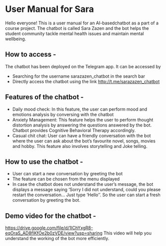 # User Manual for Sara

Hello everyone! This is a user manual for an AI-basedchatbot as a part of a course project.
The chatbot is called Sara Zazen and the bot helps the student community tackle mental
health issues and maintain mental wellbeing.

## How to access -

The chatbot has been deployed on the Telegram app.
It can be accessed by

- Searching for the username sarazazen_chatbot in the search bar
- Directly access the chatbot using the link http://t.me/sarazazen_chatbot

## Features of the chatbot -
- Daily mood check: In this feature, the user can perform mood and emotions analysis by conversing with the chatbot
- Anxiety Management: This feature helps the user to perform thought distortion analysis by answering the questions answered by the bot. Chatbot provides Cognitive Behavioral Therapy accordingly.
- Casual chit chat: User can have a friendly conversation with the bot where the user can ask about the bot’s favourite novel, songs, movies and hobby. This feature also involves storytelling and Joke telling.
## How to use the chatbot -

- User can start a new conversation by greeting the bot
- The feature can be chosen from the menu displayed
- In case the chatbot does not understand the user’s message, the bot displays a message saying ‘Sorry I did not understand, could you please restart the conversation... Just type ‘Hello’’. So the user can start a fresh conversation by greeting the bot.

## Demo video for the chatbot -

https://drive.google.com/file/d/1IChYxgR8-eqOraS_AD8flKfOe2b0zVDE/view?usp=sharing
This video will help you understand the working of the bot more efficiently.


